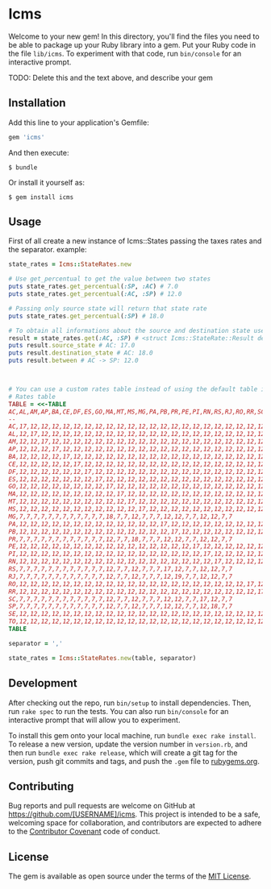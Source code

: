 # Icms

Welcome to your new gem! In this directory, you'll find the files you need to be able to package up your Ruby library into a gem. Put your Ruby code in the file `lib/icms`. To experiment with that code, run `bin/console` for an interactive prompt.

TODO: Delete this and the text above, and describe your gem

## Installation

Add this line to your application's Gemfile:

```ruby
gem 'icms'
```

And then execute:

    $ bundle

Or install it yourself as:

    $ gem install icms

## Usage

First of all create a new instance of Icms::States passing the taxes rates and the separator. example:
```ruby
state_rates = Icms::StateRates.new

# Use get_percentual to get the value between two states
puts state_rates.get_percentual(:SP, :AC) # 7.0
puts state_rates.get_percentual(:AC, :SP) # 12.0

# Passing only source state will return that state rate
puts state_rates.get_percentual(:SP) # 18.0

# To obtain all informations about the source and destination state use `get`
result = state_rates.get(:AC, :SP) # <struct Icms::StateRate::Result destination_state=18.0, source_state=17.0, between=12.0>
puts result.source_state # AC: 17.0
puts result.destination_state # AC: 18.0
puts result.between # AC -> SP: 12.0



# You can use a custom rates table instead of using the default table in Icms module
# Rates table
TABLE = <<-TABLE
AC,AL,AM,AP,BA,CE,DF,ES,GO,MA,MT,MS,MG,PA,PB,PR,PE,PI,RN,RS,RJ,RO,RR,SC,SP,SE,TO
--
AC,17,12,12,12,12,12,12,12,12,12,12,12,12,12,12,12,12,12,12,12,12,12,12,12,12,12,12
AL,12,17,12,12,12,12,12,12,12,12,12,12,12,12,12,12,12,12,12,12,12,12,12,12,12,12,12
AM,12,12,17,12,12,12,12,12,12,12,12,12,12,12,12,12,12,12,12,12,12,12,12,12,12,12,12
AP,12,12,12,17,12,12,12,12,12,12,12,12,12,12,12,12,12,12,12,12,12,12,12,12,12,12,12
BA,12,12,12,12,17,12,12,12,12,12,12,12,12,12,12,12,12,12,12,12,12,12,12,12,12,12,12
CE,12,12,12,12,12,17,12,12,12,12,12,12,12,12,12,12,12,12,12,12,12,12,12,12,12,12,12
DF,12,12,12,12,12,12,17,12,12,12,12,12,12,12,12,12,12,12,12,12,12,12,12,12,12,12,12
ES,12,12,12,12,12,12,12,17,12,12,12,12,12,12,12,12,12,12,12,12,12,12,12,12,12,12,12
GO,12,12,12,12,12,12,12,12,17,12,12,12,12,12,12,12,12,12,12,12,12,12,12,12,12,12,12
MA,12,12,12,12,12,12,12,12,12,17,12,12,12,12,12,12,12,12,12,12,12,12,12,12,12,12,12
MT,12,12,12,12,12,12,12,12,12,12,17,12,12,12,12,12,12,12,12,12,12,12,12,12,12,12,12
MS,12,12,12,12,12,12,12,12,12,12,12,17,12,12,12,12,12,12,12,12,12,12,12,12,12,12,12
MG,7,7,7,7,7,7,7,7,7,7,7,7,18,7,7,12,7,7,7,12,12,7,7,12,12,7,7
PA,12,12,12,12,12,12,12,12,12,12,12,12,12,17,12,12,12,12,12,12,12,12,12,12,12,12,12
PB,12,12,12,12,12,12,12,12,12,12,12,12,12,12,17,12,12,12,12,12,12,12,12,12,12,12,12
PR,7,7,7,7,7,7,7,7,7,7,7,7,12,7,7,18,7,7,7,12,12,7,7,12,12,7,7
PE,12,12,12,12,12,12,12,12,12,12,12,12,12,12,12,12,17,12,12,12,12,12,12,12,12,12,12
PI,12,12,12,12,12,12,12,12,12,12,12,12,12,12,12,12,12,17,12,12,12,12,12,12,12,12,12
RN,12,12,12,12,12,12,12,12,12,12,12,12,12,12,12,12,12,12,17,12,12,12,12,12,12,12,12
RS,7,7,7,7,7,7,7,7,7,7,7,7,12,7,7,12,7,7,7,17,12,7,7,12,12,7,7
RJ,7,7,7,7,7,7,7,7,7,7,7,7,12,7,7,12,7,7,7,12,19,7,7,12,12,7,7
RO,12,12,12,12,12,12,12,12,12,12,12,12,12,12,12,12,12,12,12,12,12,17,12,12,12,12,12
RR,12,12,12,12,12,12,12,12,12,12,12,12,12,12,12,12,12,12,12,12,12,12,17,12,12,12,12
SC,7,7,7,7,7,7,7,7,7,7,7,7,12,7,7,12,7,7,7,12,12,7,7,17,12,7,7
SP,7,7,7,7,7,7,7,7,7,7,7,7,12,7,7,12,7,7,7,12,12,7,7,12,18,7,7
SE,12,12,12,12,12,12,12,12,12,12,12,12,12,12,12,12,12,12,12,12,12,12,12,12,12,17,12
TO,12,12,12,12,12,12,12,12,12,12,12,12,12,12,12,12,12,12,12,12,12,12,12,12,12,12,17
TABLE

separator = ','

state_rates = Icms::StateRates.new(table, separator)
```

## Development

After checking out the repo, run `bin/setup` to install dependencies. Then, run `rake spec` to run the tests. You can also run `bin/console` for an interactive prompt that will allow you to experiment.

To install this gem onto your local machine, run `bundle exec rake install`. To release a new version, update the version number in `version.rb`, and then run `bundle exec rake release`, which will create a git tag for the version, push git commits and tags, and push the `.gem` file to [rubygems.org](https://rubygems.org).

## Contributing

Bug reports and pull requests are welcome on GitHub at https://github.com/[USERNAME]/icms. This project is intended to be a safe, welcoming space for collaboration, and contributors are expected to adhere to the [Contributor Covenant](http://contributor-covenant.org) code of conduct.


## License

The gem is available as open source under the terms of the [MIT License](http://opensource.org/licenses/MIT).
